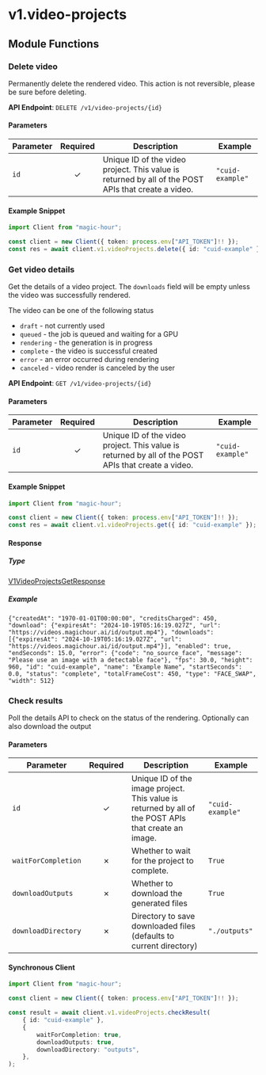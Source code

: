 # v1.video-projects

## Module Functions
### Delete video <a name="delete"></a>

Permanently delete the rendered video. This action is not reversible, please be sure before deleting.

**API Endpoint**: `DELETE /v1/video-projects/{id}`

#### Parameters

| Parameter | Required | Description | Example |
|-----------|:--------:|-------------|--------|
| `id` | ✓ | Unique ID of the video project. This value is returned by all of the POST APIs that create a video. | `"cuid-example"` |

#### Example Snippet

```typescript
import Client from "magic-hour";

const client = new Client({ token: process.env["API_TOKEN"]!! });
const res = await client.v1.videoProjects.delete({ id: "cuid-example" });

```

### Get video details <a name="get"></a>

Get the details of a video project. The `downloads` field will be empty unless the video was successfully rendered.

The video can be one of the following status
- `draft` - not currently used
- `queued` - the job is queued and waiting for a GPU
- `rendering` - the generation is in progress
- `complete` - the video is successful created
- `error` - an error occurred during rendering
- `canceled` - video render is canceled by the user


**API Endpoint**: `GET /v1/video-projects/{id}`

#### Parameters

| Parameter | Required | Description | Example |
|-----------|:--------:|-------------|--------|
| `id` | ✓ | Unique ID of the video project. This value is returned by all of the POST APIs that create a video. | `"cuid-example"` |

#### Example Snippet

```typescript
import Client from "magic-hour";

const client = new Client({ token: process.env["API_TOKEN"]!! });
const res = await client.v1.videoProjects.get({ id: "cuid-example" });

```

#### Response

##### Type
[V1VideoProjectsGetResponse](/src/types/v1-video-projects-get-response.ts)

##### Example
`{"createdAt": "1970-01-01T00:00:00", "creditsCharged": 450, "download": {"expiresAt": "2024-10-19T05:16:19.027Z", "url": "https://videos.magichour.ai/id/output.mp4"}, "downloads": [{"expiresAt": "2024-10-19T05:16:19.027Z", "url": "https://videos.magichour.ai/id/output.mp4"}], "enabled": true, "endSeconds": 15.0, "error": {"code": "no_source_face", "message": "Please use an image with a detectable face"}, "fps": 30.0, "height": 960, "id": "cuid-example", "name": "Example Name", "startSeconds": 0.0, "status": "complete", "totalFrameCost": 450, "type": "FACE_SWAP", "width": 512}`
<!-- CUSTOM DOCS START -->

### Check results <a name="check-result"></a>

Poll the details API to check on the status of the rendering. Optionally can also download the output

#### Parameters

| Parameter            | Required | Description                                                                                          | Example          |
| -------------------- | :------: | ---------------------------------------------------------------------------------------------------- | ---------------- |
| `id`                 |    ✓     | Unique ID of the image project. This value is returned by all of the POST APIs that create an image. | `"cuid-example"` |
| `waitForCompletion`  |    ✗     | Whether to wait for the project to complete.                                                         | `True`           |
| `downloadOutputs`    |    ✗     | Whether to download the generated files                                                              | `True`           |
| `downloadDirectory`  |    ✗     | Directory to save downloaded files (defaults to current directory)                                   | `"./outputs"`    |

#### Synchronous Client

```typescript
import Client from "magic-hour";

const client = new Client({ token: process.env["API_TOKEN"]!! });

const result = await client.v1.videoProjects.checkResult(
    { id: "cuid-example" },
    {
        waitForCompletion: true,
        downloadOutputs: true,
        downloadDirectory: "outputs",
    },
);
```

<!-- CUSTOM DOCS END -->

